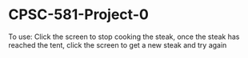 # CPSC-581-Project-0

To use: Click the screen to stop cooking the steak, once the steak has reached the tent, click the screen to get a new steak and try again
